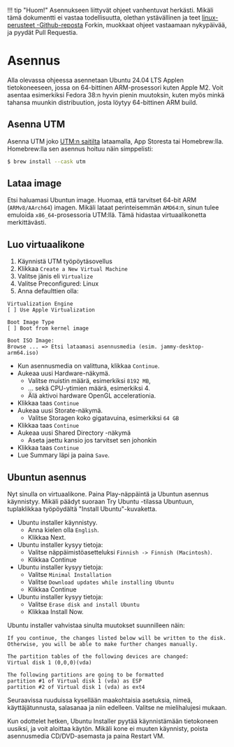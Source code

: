 !!! tip "Huom!"
    Asennukseen liittyvät ohjeet vanhentuvat herkästi. Mikäli tämä dokumentti ei vastaa todellisuutta, olethan ystävällinen ja teet [linux-perusteet -Github-reposta](https://github.com/sourander/linux-perusteet/) Forkin, muokkaat ohjeet vastaamaan nykypäivää, ja pyydät Pull Requestia.



# Asennus

Alla olevassa ohjeessa asennetaan Ubuntu 24.04 LTS Applen tietokoneeseen, jossa on 64-bittinen ARM-prosessori kuten Apple M2. Voit asentaa esimerkiksi Fedora 38:n hyvin pienin muutoksin, kuten myös minkä tahansa muunkin distribuution, josta löytyy 64-bittinen ARM build.

## Asenna UTM

Asenna UTM joko [UTM:n saitilta](https://mac.getutm.app/) lataamalla, App Storesta tai Homebrew:lla. Homebrew:lla sen asennus hoituu näin simppelisti:

```bash
$ brew install --cask utm
```

## Lataa image

Etsi haluamasi Ubuntun image. Huomaa, että tarvitset 64-bit ARM (`ARMv8/AArch64`) imagen. Mikäli lataat perinteisemmän `AMD64`:n, sinun tulee emuloida `x86_64`-prosessoria UTM:llä. Tämä hidastaa virtuaalikonetta merkittävästi.

## Luo virtuaalikone

1. Käynnistä UTM työpöytäsovellus
2. Klikkaa `Create a New Virtual Machine`
3. Valitse jänis eli `Virtualize`
4. Valitse Preconfigured: Linux
5. Anna defaulttien olla:

```
Virtualization Engine
[ ] Use Apple Virtualization

Boot Image Type
[ ] Boot from kernel image

Boot ISO Image:
Browse ... => Etsi lataamasi asennusmedia (esim. jammy-desktop-arm64.iso)
```   

* Kun asennusmedia on valittuna, klikkaa `Continue`. 
* Aukeaa uusi Hardware-näkymä. 
    * Valitse muistin määrä, esimerkiksi `8192 MB`, 
    * ... sekä CPU-ytimien määrä, esimerkiksi 4. 
    * Älä aktivoi hardware OpenGL accelerationia. 
* Klikkaa taas `Continue`
* Aukeaa uusi Storate-näkymä.
    * Valitse Storagen koko gigatavuina, esimerkiksi `64 GB`
* Klikkaa taas `Continue`
* Aukeaa uusi Shared Directory -näkymä
    * Aseta jaettu kansio jos tarvitset sen johonkin
* Klikkaa taas `Continue`
* Lue Summary läpi ja paina `Save`.



## Ubuntun asennus

Nyt sinulla on virtuaalikone. Paina Play-näppäintä ja Ubuntun asennus käynnistyy. Mikäli päädyt suoraan Try Ubuntu -tilassa Ubuntuun, tuplaklikkaa työpöydältä "Install Ubuntu"-kuvaketta.

* Ubuntu installer käynnistyy.
    * Anna kielen olla `English`.
    * Klikkaa Next.
* Ubuntu installer kysyy tietoja:
    * Valitse näppäimistöasetteluksi `Finnish -> Finnish (Macintosh)`.
    * Klikkaa Continue
* Ubuntu installer kysyy tietoja:
    * Valitse `Minimal Installation`
    * Valitse `Download updates while installing Ubuntu`
    * Klikkaa Continue
* Ubuntu installer kysyy tietoja:
    * Valitse `Erase disk and install Ubuntu`
    * Klikkaa Install Now.

Ubuntu installer vahvistaa sinulta muutokset suunnilleen näin:
```
If you continue, the changes listed below will be written to the disk. Otherwise, you will be able to make further changes manually.

The partition tables of the following devices are changed:
Virtual disk 1 (0,0,0)(vda)

The following partitions are going to be formatted
partition #1 of Virtual disk 1 (vda) as ESP
partition #2 of Virtual disk 1 (vda) as ext4
```

Seuraavissa ruuduissa kysellään maakohtaisia asetuksia, nimeä, käyttäjätunnusta, salasanaa ja niin edelleen. Valitse ne mielihalujesi mukaan.

Kun odottelet hetken, Ubuntu Installer pyytää käynnistämään tietokoneen uusiksi, ja voit aloittaa käytön. Mikäli kone ei muuten käynnisty, poista asennusmedia CD/DVD-asemasta ja paina Restart VM.